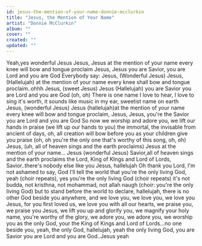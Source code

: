 ```yaml
---
id: jesus-the-mention-of-your-name-donnie-mcclurkin
title: "Jesus, the Mention of Your Name"
artist: "Donnie McClurkin"
album: ""
cover: ""
created: ""
updated: ""
---
```


Yeah,yes wonderful Jesus
Jesus, Jesus at the mention of your name every knee will bow and tongue proclaim
Jesus, Jesus you are Savior, you are Lord and you are God
Everybody say:
Jesus, (Wonderful Jesus) Jesus, (Hallelujah) at the mention of your name every knee shall bow and tongue proclaim..ohhh
Jesus, (sweet Jesus) Jesus (Hallelujah) you are Savior you are Lord and you are God (oh, oh)
There is one name I love to hear, I love to sing it's worth, it sounds like music in my ear, sweetist name on earth
Jesus, (wonderful Jesus) Jesus (hallelujah)at the mention of your name every knee will bow and tongue proclaim, Jesus, Jesus, you're the Savior you are Lord and you are God
So now we worship and adore you, we lift our hands in praise (we lift up our hands to you) the immortal, the invisable from ancient of days, oh, all creation will bow before you as your children give you praise (oh, oh you're the only one that's worthy of this song, oh, oh)
Jesus, (uh, all of heaven sings and the earth proclaims) Jesus at the mention of your name...
Jesus (wonderful Jesus) Savior,all of heaven sings and the earth proclaims the Lord, King of KIngs and Lord of Lords, Savior..there's nobody else like you Jesus, hallelujah
Oh thank you Lord, I'm not ashamed to say, God I'll tell the world that you're the only living God, yeah (choir repeats), yes you're the only living God (choir repeats) it's not budda, not kristhna, not mohammad, not allah naugh (choir: you're the only living God) but to stand before the world to declare, hallelujah, there is no other God beside you anywhere, and we love you, we love you, we love you Jesus, for you first loved us, we love you with all our hearts, we praise you, we praise you Jesus, we lift you up and glorify you, we magnify your holy name, you're worthy of the glory, we adore you, we adore you, we worship you as the only God, your the King of Kings and Lord of Lords...no one beside you, yeah, the only God, hallelujah, yeah the only living God, you are Savior you are Lord and you are God..Jesus yeah